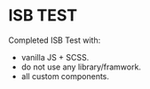 # ISB TEST

Completed ISB Test with:

-  vanilla JS + SCSS.
-  do not use any library/framwork.
-  all custom components.
